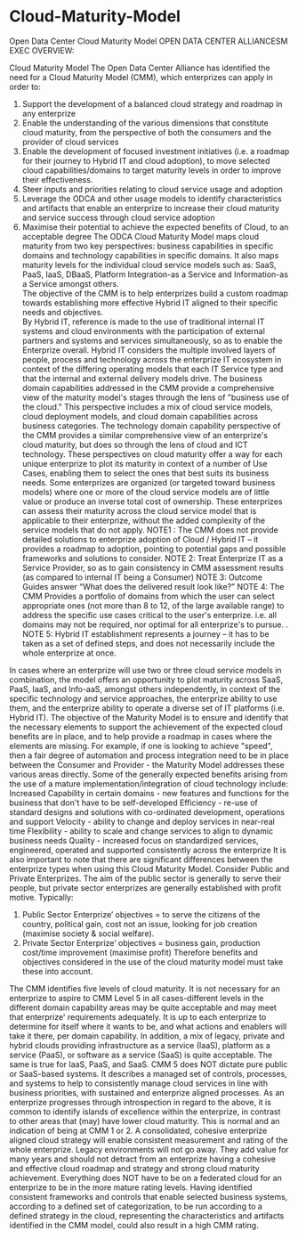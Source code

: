 # Cloud-Maturity-Model
Open Data Center Cloud Maturity Model
OPEN DATA CENTER ALLIANCESM EXEC OVERVIEW: 

 Cloud Maturity Model 
 The Open Data Center Alliance has identified the need for a Cloud Maturity Model (CMM), which enterprizes can apply in order to:
1. Support the development of a balanced cloud strategy and roadmap in any enterprize
2. Enable the understanding of the various dimensions that constitute cloud maturity, from the perspective of both the consumers and the provider of cloud services
3. Enable the development of focused investment initiatives (i.e. a roadmap for their journey to Hybrid IT and cloud adoption), to move selected cloud capabilities/domains to target maturity levels in order to improve their effectiveness.
4. Steer inputs and priorities relating to cloud service usage and adoption
5. Leverage the ODCA and other usage models to identify characteristics and artifacts that enable an enterprize to increase their cloud maturity and service success through cloud service adoption
6. Maximise their potential to achieve the expected benefits of Cloud, to an acceptable degree
 The ODCA Cloud Maturity Model maps cloud maturity from two key perspectives: business capabilities in specific domains and technology capabilities in specific domains. It also maps maturity levels for the individual cloud service models such as: SaaS, PaaS, IaaS, DBaaS, Platform Integration-as a Service and Information-as a Service amongst others.  
 The objective of the CMM is to help enterprizes build a custom roadmap towards establishing more effective Hybrid IT aligned to their specific needs and objectives.  
 By Hybrid IT, reference is made to the use of traditional internal IT systems and cloud environments with the participation of external partners and systems and services simultaneously, so as to enable the Enterprize overall.  Hybrid IT considers the multiple involved layers of people, process and technology across the enterprize IT ecosystem in context of the differing operating models that each IT Service type and that the internal and external delivery models drive.
 The business domain capabilities addressed in the CMM provide a comprehensive view of the maturity model's stages through the lens of "business use of the cloud." This perspective includes a mix of cloud service models, cloud deployment models, and cloud domain capabilities across business categories.
 The technology domain capability perspective of the CMM provides a similar comprehensive view of an enterprize's cloud maturity, but does so through the lens of cloud and ICT technology. 
 These perspectives on cloud maturity offer a way for each unique enterprize to plot its maturity in context of a number of Use Cases, enabling them to select the ones that best suits its business needs. Some enterprizes are organized (or targeted toward business models) where one or more of the cloud service models are of little value or produce an inverse total cost of ownership. These enterprizes can assess their maturity across the cloud service model that is applicable to their enterprize, without the added complexity of the service models that do not apply. 
 NOTE1 : The CMM does not provide detailed solutions to enterprize adoption of Cloud / Hybrid IT – it provides a roadmap to adoption, pointing to potential gaps and possible frameworks and solutions to consider.
 NOTE 2: Treat Enterprize IT as a Service Provider, so as to gain consistency in CMM assessment results (as compared to internal IT being a Consumer)
 NOTE 3: Outcome Guides answer “What does the delivered result look like?”
NOTE 4: The CMM Provides a portfolio of domains from which the user can select appropriate ones (not more than 8 to 12, of the large available range) to address the specific use cases critical to the user's enterprize. i.e. all domains may not be required, nor optimal for all enterprize's to pursue.
 .
 NOTE 5: Hybrid IT establishment represents a journey – it has to be taken as a set of defined steps, and does not necessarily include the whole enterprize at once.
 
 In cases where an enterprize will use two or three cloud service models in combination, the model offers an opportunity to plot maturity across SaaS, PaaS, IaaS, and Info-aaS, amongst others independently, in context of the specific technology and service approaches, the enterprize ability to use them, and the enterprize ability to operate a diverse set of IT platforms (i.e. Hybrid IT). 
 The objective of the Maturity Model is to ensure and identify that the necessary elements to support the achievement of the expected cloud benefits are in place, and to help provide a roadmap in cases where the elements are missing.  For example, if one is looking to achieve "speed", then a fair degree of automation and process integration need to be in place between the Consumer and Provider - the Maturity Model addresses these various areas directly.  Some of the generally expected benefits arising from the use of a mature implementation/integration of cloud technology include:
 Increased Capability in certain domains - new features and functions for the business that don't have to be self-developed
 Efficiency - re-use of standard designs and solutions with co-ordinated development, operations and support
 Velocity - ability to change and deploy services in near-real time
 Flexibility - ability to scale and change services to align to dynamic business needs
 Quality - increased focus on standardized services, engineered, operated and supported consistently across the enterprize
 It is also important to note that there are significant differences between the enterprize types when using this Cloud Maturity Model.  Consider Public and Private Enterprizes. The aim of the public sector is generally to serve their people, but private sector enterprizes are generally established with profit motive. Typically:
1. Public Sector Enterprize’ objectives = to serve the citizens of the country, political gain, cost not an issue, looking for job creation (maximise society & social welfare). 
2. Private Sector Enterprize’ objectives = business gain, production cost/time improvement (maximise profit)
 Therefore benefits and objectives considered in the use of the cloud maturity model must take these into account.
 
 The CMM identifies five levels of cloud maturity. It is not necessary for an enterprize to aspire to CMM Level 5 in all cases-different levels in the different domain capability areas may be quite acceptable and may meet that enterprize' requirements adequately. It is up to each enterprize to determine for itself where it wants to be, and what actions and enablers will take it there, per domain capability.
 In addition, a mix of legacy, private and hybrid clouds providing infrastructure as a service (IaaS), platform as a service (PaaS), or software as a service (SaaS) is quite acceptable. The same is true for IaaS, PaaS, and SaaS. CMM 5 does NOT dictate pure public or SaaS-based systems. It describes a managed set of controls, processes, and systems to help to consistently manage cloud services in line with business priorities, with sustained and enterprize aligned processes.
 As an enterprize progresses through introspection in regard to the above, it is common to identify islands of excellence within the enterprize, in contrast to other areas that (may) have lower cloud maturity. This is normal and an indication of being at CMM 1 or 2. A consolidated, cohesive enterprize aligned cloud strategy will enable consistent measurement and rating of the whole enterprize.
 Legacy environments will not go away. They add value for many years and should not detract from an enterprize having a cohesive and effective cloud roadmap and strategy and strong cloud maturity achievement. Everything does NOT have to be on a federated cloud for an enterprize to be in the more mature rating levels. Having identified consistent frameworks and controls that enable selected business systems, according to a defined set of categorization, to be run according to a defined strategy in the cloud, representing the characteristics and artifacts identified in the CMM model, could also result in a high CMM rating.
